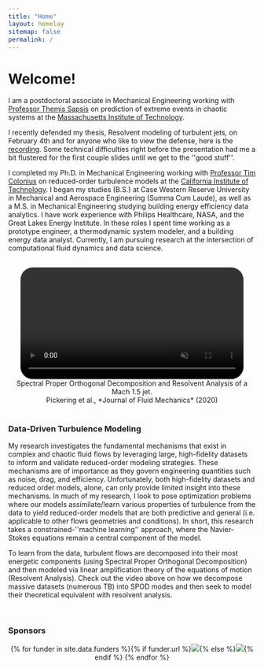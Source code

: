```yaml
---
title: "Home"
layout: homelay
sitemap: false
permalink: /
---
```


<style>
code {padding: 6px 8px; font-size: 90%;}
</style>

# Welcome!

I am a postdoctoral associate in Mechanical Engineering working with <a href="http://sandlab.mit.edu/" target="_blank">Professor Themis Sapsis</a> on prediction of extreme events in chaotic systems at the <a href="http://meche.mit.edu/" target="_blank">Massachusetts Institute of Technology</a>.


I recently defended my thesis, Resolvent modeling of turbulent jets, on February 4th and for anyone who like to view the defense, here is the <a href="https://caltech.box.com/s/izah1rs8xzjwc6l12s150c60znqhk8oy" target="_blank">recording</a>. Some technical difficulties right before the presentation had me a bit flustered for the first couple slides until we get to the ''good stuff''. 


I completed my Ph.D. in Mechanical Engineering working with <a href="https://www.colonius.caltech.edu/" target="_blank">Professor Tim Colonius</a> on reduced-order turbulence models at the <a href="https://www.caltech.edu/" target="_blank">California Institute of Technology</a>. I began my studies (B.S.) at Case Western Reserve University in Mechanical and Aerospace Engineering (Summa Cum Laude), as well as a M.S. in Mechanical Engineering studying building energy efficiency data analytics.  I have work experience with Philips Healthcare, NASA, and the Great Lakes Energy Institute.  In these roles I spent time working as a prototype engineer, a thermodynamic system modeler, and a building energy data analyst. Currently,  I am pursuing research at the intersection of computational fluid dynamics and data science.



<br/>

<div class="row" style="text-align:center">
<video controls autoplay muted loop width="90%" style="display:inline-block; border-radius: 25px; border:0px solid #FFF;">
  <source src="{{ site.url }}{{ site.baseurl }}/images/videos/jet_spod_resolvent.mp4" type="video/mp4">
  Your browser does not support the video tag.
</video>
  Spectral Proper Orthogonal Decomposition and Resolvent Analysis of a Mach 1.5 jet. 
<br/>
Pickering et al., *Journal of Fluid Mechanics* (2020)
</div>
<br/>

### Data-Driven Turbulence Modeling

My research investigates the fundamental mechanisms that exist in complex and chaotic fluid flows by leveraging large, high-fidelity datasets to inform and validate reduced-order modeling strategies. These mechanisms are of importance as they govern engineering quantities such as noise, drag, and efficiency. Unfortunately, both high-fidelity datasets and reduced order models, alone, can only provide limited insight into these mechanisms. In much of my research, I look to pose optimization problems where our models assimilate/learn various properties of turbulence from the data to yield reduced-order models that are both predictive and general (i.e. applicable to other flows geometries and conditions). In short, this research takes a constrained-''machine learning'' approach, where the Navier-Stokes equations remain a central component of the model.


To learn from the data, turbulent flows are decomposed into their most energetic components (using Spectral Proper Orthogonal Decomposition) and then modeled via linear amplification theory of the equations of motion (Resolvent Analysis). Check out the video above on how we decompose massive datasets (numerous TB) into SPOD modes and then seek to model their theoretical equivalent with resolvent analysis.


<br/>
<div class="well-md">
<h3>Sponsors</h3>
<div style='display:block; text-align:center; margin-left:auto; margin-right:auto;'>
 {% for funder in site.data.funders %}{% if funder.url %}<a href="{{funder.url}}" target="_blank"><img src='/images/logopic/{{ funder.image }}' style='max-height: 70px; max-width: 170px;'/></a>{% else %}<img src='/images/logopic/{{ funder.image }}' class='mycenter' style='max-height: 70px; max-width: 170px;'/>{% endif %}   {% endfor %}
</div>

</div>


